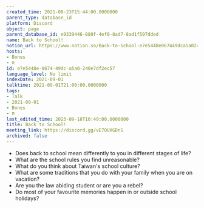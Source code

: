 ```yaml
---
created_time: 2021-08-23T15:44:00.0000000
parent_type: database_id
platform: Discord
object: page
parent_database_id: e9339446-880f-4ef0-8ad7-8ad1f507dded
name: Back to School!
notion_url: https://www.notion.so/Back-to-School-e7e5448e067449dca5a0240e7df2ec57
hosts:
- Bones
- π
id: e7e5448e-0674-49dc-a5a0-240e7df2ec57
language_level: No limit
indexDate: 2021-09-01
talktime: 2021-09-01T21:00:00.0000000
tags:
- Talk
- 2021-09-01
- Bones
- π
last_edited_time: 2023-09-18T10:49:00.0000000
title: Back to School!
meeting_link: https://discord.gg/vE7QUXGDnS
archived: false
---
```


   - Does back to school mean differently to you in different stages of life?
   - What are the school rules you find unreasonable?
   - What do you think about Taiwan's school culture?
   - What are some traditions that you do with your family when you are on vacation?
   - Are you the law abiding student or are you a rebel?
   - Do most of your favourite memories happen in or outside school holidays?








